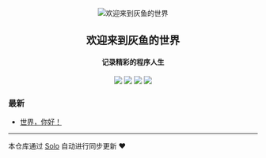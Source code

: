 <p align="center"><img alt="欢迎来到灰鱼的世界" src="https://static.b3log.org/images/brand/solo-32.png"></p><h2 align="center">
欢迎来到灰鱼的世界
</h2>

<h4 align="center">记录精彩的程序人生</h4>
<p align="center"><a title="欢迎来到灰鱼的世界" target="_blank" href="https://github.com/FlyingFishY/solo-blog"><img src="https://img.shields.io/github/last-commit/FlyingFishY/solo-blog.svg?style=flat-square&color=FF9900"></a>
<a title="GitHub repo size in bytes" target="_blank" href="https://github.com/FlyingFishY/solo-blog"><img src="https://img.shields.io/github/repo-size/FlyingFishY/solo-blog.svg?style=flat-square"></a>
<a title="Solo Version" target="_blank" href="https://github.com/b3log/solo/releases"><img src="https://img.shields.io/badge/solo-3.6.4-f1e05a.svg?style=flat-square&color=blueviolet"></a>
<a title="Hits" target="_blank" href="https://github.com/b3log/hits"><img src="https://hits.b3log.org/FlyingFishY/solo-blog.svg"></a></p>

### 最新

* [世界，你好！](https://huiyv.top/hello-solo)



---

本仓库通过 [Solo](https://github.com/b3log/solo) 自动进行同步更新 ❤️ 
